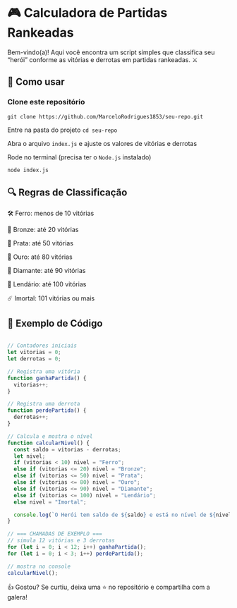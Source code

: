 
# 🎮 Calculadora de Partidas Rankeadas
Bem-vindo(a)! Aqui você encontra um script simples que classifica seu “herói” conforme as vitórias e derrotas em partidas rankeadas. ⚔️

## 🚀 Como usar

### Clone este repositório

`git clone https://github.com/MarceloRodrigues1853/seu-repo.git`

Entre na pasta do projeto
 `cd seu-repo`
 
Abra o arquivo `index.js` e ajuste os valores de vitórias e derrotas

Rode no terminal (precisa ter o `Node.js` instalado)
```node
node index.js
```

## 🔍 Regras de Classificação

🛠️ Ferro: menos de 10 vitórias

🥉 Bronze: até 20 vitórias

🥈 Prata: até 50 vitórias

🥇 Ouro: até 80 vitórias

💎 Diamante: até 90 vitórias

🌟 Lendário: até 100 vitórias

☄️ Imortal: 101 vitórias ou mais

## 📜 Exemplo de Código

```javascript

// Contadores iniciais
let vitorias = 0;
let derrotas = 0;

// Registra uma vitória
function ganhaPartida() {
  vitorias++;
}

// Registra uma derrota
function perdePartida() {
  derrotas++;
}

// Calcula e mostra o nível
function calcularNivel() {
  const saldo = vitorias - derrotas;
  let nivel;
  if (vitorias < 10) nivel = "Ferro";
  else if (vitorias <= 20) nivel = "Bronze";
  else if (vitorias <= 50) nivel = "Prata";
  else if (vitorias <= 80) nivel = "Ouro";
  else if (vitorias <= 90) nivel = "Diamante";
  else if (vitorias <= 100) nivel = "Lendário";
  else nivel = "Imortal";

  console.log(`O Herói tem saldo de ${saldo} e está no nível de ${nivel}`);
}

// === CHAMADAS DE EXEMPLO ===
// simula 12 vitórias e 3 derrotas
for (let i = 0; i < 12; i++) ganhaPartida();
for (let i = 0; i < 3; i++) perdePartida();

// mostra no console
calcularNivel();


```
👍 Gostou?
Se curtiu, deixa uma ⭐ no repositório e compartilha com a galera!
